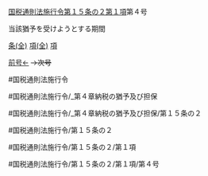 
[国税通則法施行令第１５条の２第１項](国税通則法施行＿令＿第１５条の２第１項)第４号

当該猶予を受けようとする期間

[条(全)](国税通則法施行＿令＿第１５条の２_.md)    [項(全)](国税通則法施行＿令＿第１５条の２第１項_.md)    [項](国税通則法施行＿令＿第１５条の２第１項.md)

[前号←](国税通則法施行＿令＿第１５条の２第１項第３号.md)  ~~→次号~~

#国税通則法施行令

#国税通則法施行令/_第４章納税の猶予及び担保

#国税通則法施行令/_第４章納税の猶予及び担保/第１５条の２

#国税通則法施行令/第１５条の２

#国税通則法施行令/第１５条の２/第１項

#国税通則法施行令/第１５条の２/第１項/第４号

